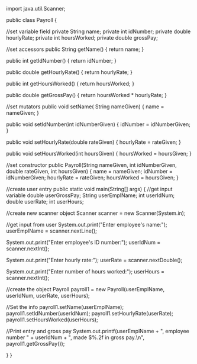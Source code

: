 import java.util.Scanner;

public class Payroll {

//set variable field
private String name;
private int idNumber;
private double hourlyRate;
private int hoursWorked;
private double grossPay;

//set accessors
public String getName()
{
return name;
}

public int getIdNumber()
{
return idNumber;
}

public double getHourlyRate()
{
return hourlyRate;
}

public int getHoursWorked()
{
return hoursWorked;
}

public double getGrossPay()
{
return hoursWorked * hourlyRate;
}

//set mutators
public void setName( String nameGiven)
{
name = nameGiven;
}

public void setIdNumber(int idNumberGiven)
{
idNumber = idNumberGiven;
}

public void setHourlyRate(double rateGiven)
{
hourlyRate = rateGiven;
}

public void setHoursWorked(int hoursGiven)
{
hoursWorked = hoursGiven;
}

//set constructor
public Payroll(String nameGiven, int idNumberGiven, double rateGiven, int hoursGiven)
{
name = nameGiven;
idNumber = idNumberGiven;
hourlyRate = rateGiven;
hoursWorked = hoursGiven;
}

//create user entry
public static void main(String[] args)
{
//get input variable
double userGrossPay;
String userEmplName;
int userIdNum;
double userRate;
int userHours;

//create new scanner object
Scanner scanner = new Scanner(System.in);

//get input from user
System.out.print("Enter employee's name:");
userEmplName = scanner.nextLine();

System.out.print("Enter employee's ID number:");
userIdNum = scanner.nextInt();

System.out.print("Enter hourly rate:");
userRate = scanner.nextDouble();

System.out.print("Enter number of hours worked:");
userHours = scanner.nextInt();

//create the object
Payroll payroll1 = new Payroll(userEmplName, userIdNum, userRate, userHours);

//Set the info
payroll1.setName(userEmplName);
payroll1.setIdNumber(userIdNum);
payroll1.setHourlyRate(userRate);
payroll1.setHoursWorked(userHours);

//Print entry and gross pay
System.out.printf(userEmplName + ", employee number " + userIdNum + ", made $%.2f in gross pay.\n", payroll1.getGrossPay());

}
}

